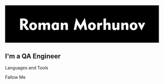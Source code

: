 [![Header](https://github.com/morgunov1/morgunov1/blob/main/assets/Group%20133.png)](https://github.com/morgunov1)

## I'm a QA Engineer

Languages and Tools

Fallow Me